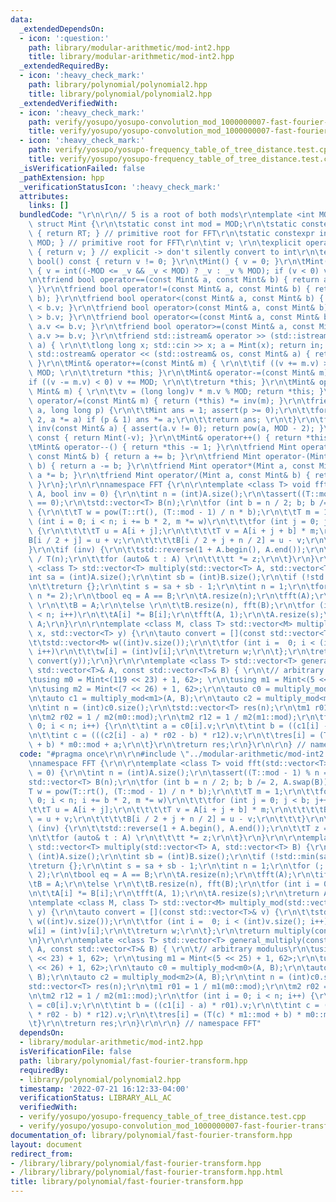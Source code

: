 ```yaml
---
data:
  _extendedDependsOn:
  - icon: ':question:'
    path: library/modular-arithmetic/mod-int2.hpp
    title: library/modular-arithmetic/mod-int2.hpp
  _extendedRequiredBy:
  - icon: ':heavy_check_mark:'
    path: library/polynomial/polynomial2.hpp
    title: library/polynomial/polynomial2.hpp
  _extendedVerifiedWith:
  - icon: ':heavy_check_mark:'
    path: verify/yosupo/yosupo-convolution_mod_1000000007-fast-fourier-transform.test.cpp
    title: verify/yosupo/yosupo-convolution_mod_1000000007-fast-fourier-transform.test.cpp
  - icon: ':heavy_check_mark:'
    path: verify/yosupo/yosupo-frequency_table_of_tree_distance.test.cpp
    title: verify/yosupo/yosupo-frequency_table_of_tree_distance.test.cpp
  _isVerificationFailed: false
  _pathExtension: hpp
  _verificationStatusIcon: ':heavy_check_mark:'
  attributes:
    links: []
  bundledCode: "\r\n\r\n// 5 is a root of both mods\r\ntemplate <int MOD, int RT>\
    \ struct Mint {\r\n\tstatic const int mod = MOD;\r\n\tstatic constexpr Mint rt()\
    \ { return RT; } // primitive root for FFT\r\n\tstatic constexpr int md() { return\
    \ MOD; } // primitive root for FFT\r\n\tint v; \r\n\texplicit operator int() const\
    \ { return v; } // explicit -> don't silently convert to int\r\n\texplicit operator\
    \ bool() const { return v != 0; }\r\n\tMint() { v = 0; }\r\n\tMint(long long _v)\
    \ { v = int((-MOD <= _v && _v < MOD) ? _v : _v % MOD); if (v < 0) v += MOD; }\r\
    \n\tfriend bool operator==(const Mint& a, const Mint& b) { return a.v == b.v;\
    \ }\r\n\tfriend bool operator!=(const Mint& a, const Mint& b) { return !(a ==\
    \ b); }\r\n\tfriend bool operator<(const Mint& a, const Mint& b) { return a.v\
    \ < b.v; }\r\n\tfriend bool operator>(const Mint& a, const Mint& b) { return a.v\
    \ > b.v; }\r\n\tfriend bool operator<=(const Mint& a, const Mint& b) { return\
    \ a.v <= b.v; }\r\n\tfriend bool operator>=(const Mint& a, const Mint& b) { return\
    \ a.v >= b.v; }\r\n\tfriend std::istream& operator >> (std::istream& in, Mint&\
    \ a) { \r\n\t\tlong long x; std::cin >> x; a = Mint(x); return in; }\r\n\tfriend\
    \ std::ostream& operator << (std::ostream& os, const Mint& a) { return os << a.v;\
    \ }\r\n\tMint& operator+=(const Mint& m) { \r\n\t\tif ((v += m.v) >= MOD) v -=\
    \ MOD; \r\n\t\treturn *this; }\r\n\tMint& operator-=(const Mint& m) { \r\n\t\t\
    if ((v -= m.v) < 0) v += MOD; \r\n\t\treturn *this; }\r\n\tMint& operator*=(const\
    \ Mint& m) { \r\n\t\tv = (long long)v * m.v % MOD; return *this; }\r\n\tMint&\
    \ operator/=(const Mint& m) { return (*this) *= inv(m); }\r\n\tfriend Mint pow(Mint\
    \ a, long long p) {\r\n\t\tMint ans = 1; assert(p >= 0);\r\n\t\tfor (; p; p /=\
    \ 2, a *= a) if (p & 1) ans *= a;\r\n\t\treturn ans; \r\n\t}\r\n\tfriend Mint\
    \ inv(const Mint& a) { assert(a.v != 0); return pow(a, MOD - 2); }\r\n\tMint operator-()\
    \ const { return Mint(-v); }\r\n\tMint& operator++() { return *this += 1; }\r\n\
    \tMint& operator--() { return *this -= 1; }\r\n\tfriend Mint operator+(Mint a,\
    \ const Mint& b) { return a += b; }\r\n\tfriend Mint operator-(Mint a, const Mint&\
    \ b) { return a -= b; }\r\n\tfriend Mint operator*(Mint a, const Mint& b) { return\
    \ a *= b; }\r\n\tfriend Mint operator/(Mint a, const Mint& b) { return a /= b;\
    \ }\r\n};\r\n\r\nnamespace FFT {\r\n\r\ntemplate <class T> void fft(std::vector<T>&\
    \ A, bool inv = 0) {\r\n\tint n = (int)A.size();\r\n\tassert((T::mod - 1) % n\
    \ == 0);\r\n\tstd::vector<T> B(n);\r\n\tfor (int b = n / 2; b; b /= 2, A.swap(B))\
    \ {\r\n\t\tT w = pow(T::rt(), (T::mod - 1) / n * b);\r\n\t\tT m = 1;\r\n\t\tfor\
    \ (int i = 0; i < n; i += b * 2, m *= w)\r\n\t\t\tfor (int j = 0; j < b; j++)\
    \ {\r\n\t\t\t\tT u = A[i + j];\r\n\t\t\t\tT v = A[i + j + b] * m;\r\n\t\t\t\t\
    B[i / 2 + j] = u + v;\r\n\t\t\t\tB[i / 2 + j + n / 2] = u - v;\r\n\t\t\t}\r\n\t\
    }\r\n\tif (inv) {\r\n\t\tstd::reverse(1 + A.begin(), A.end());\r\n\t\tT z = T(1)\
    \ / T(n);\r\n\t\tfor (auto& t : A) \r\n\t\t\tt *= z;\r\n\t}\r\n}\r\n\r\ntemplate\
    \ <class T> std::vector<T> multiply(std::vector<T> A, std::vector<T> B) {\r\n\t\
    int sa = (int)A.size();\r\n\tint sb = (int)B.size();\r\n\tif (!std::min(sa, sb))\r\
    \n\t\treturn {};\r\n\tint s = sa + sb - 1;\r\n\tint n = 1;\r\n\tfor (; n < s;\
    \ n *= 2);\r\n\tbool eq = A == B;\r\n\tA.resize(n);\r\n\tfft(A);\r\n\tif (eq)\
    \ \r\n\t\tB = A;\r\n\telse \r\n\t\tB.resize(n), fft(B);\r\n\tfor (int i = 0; i\
    \ < n; i++)\r\n\t\tA[i] *= B[i];\r\n\tfft(A, 1);\r\n\tA.resize(s);\r\n\treturn\
    \ A;\r\n}\r\n\r\ntemplate <class M, class T> std::vector<M> multiply_mod(std::vector<T>\
    \ x, std::vector<T> y) {\r\n\tauto convert = [](const std::vector<T>& v) {\r\n\
    \t\tstd::vector<M> w((int)v.size());\r\n\t\tfor (int i =  0; i < (int)v.size();\
    \ i++)\r\n\t\t\tw[i] = (int)v[i];\r\n\t\treturn w;\r\n\t};\r\n\treturn multiply(convert(x),\
    \ convert(y));\r\n}\r\n\r\ntemplate <class T> std::vector<T> general_multiply(const\
    \ std::vector<T>& A, const std::vector<T>& B) { \r\n\t// arbitrary modulus\r\n\
    \tusing m0 = Mint<(119 << 23) + 1, 62>; \r\n\tusing m1 = Mint<(5 << 25) + 1, 62>;\r\
    \n\tusing m2 = Mint<(7 << 26) + 1, 62>;\r\n\tauto c0 = multiply_mod<m0>(A, B);\r\
    \n\tauto c1 = multiply_mod<m1>(A, B);\r\n\tauto c2 = multiply_mod<m2>(A, B);\r\
    \n\tint n = (int)c0.size();\r\n\tstd::vector<T> res(n);\r\n\tm1 r01 = 1 / m1(m0::mod);\r\
    \n\tm2 r02 = 1 / m2(m0::mod);\r\n\tm2 r12 = 1 / m2(m1::mod);\r\n\tfor (int i =\
    \ 0; i < n; i++) {\r\n\t\tint a = c0[i].v;\r\n\t\tint b = ((c1[i] - a) * r01).v;\r\
    \n\t\tint c = (((c2[i] - a) * r02 - b) * r12).v;\r\n\t\tres[i] = (T(c) * m1::mod\
    \ + b) * m0::mod + a;\r\n\t}\r\n\treturn res;\r\n}\r\n\r\n} // namespace FFT\n"
  code: "#pragma once\r\n\r\n#include \"../modular-arithmetic/mod-int2.hpp\"\r\n\r\
    \nnamespace FFT {\r\n\r\ntemplate <class T> void fft(std::vector<T>& A, bool inv\
    \ = 0) {\r\n\tint n = (int)A.size();\r\n\tassert((T::mod - 1) % n == 0);\r\n\t\
    std::vector<T> B(n);\r\n\tfor (int b = n / 2; b; b /= 2, A.swap(B)) {\r\n\t\t\
    T w = pow(T::rt(), (T::mod - 1) / n * b);\r\n\t\tT m = 1;\r\n\t\tfor (int i =\
    \ 0; i < n; i += b * 2, m *= w)\r\n\t\t\tfor (int j = 0; j < b; j++) {\r\n\t\t\
    \t\tT u = A[i + j];\r\n\t\t\t\tT v = A[i + j + b] * m;\r\n\t\t\t\tB[i / 2 + j]\
    \ = u + v;\r\n\t\t\t\tB[i / 2 + j + n / 2] = u - v;\r\n\t\t\t}\r\n\t}\r\n\tif\
    \ (inv) {\r\n\t\tstd::reverse(1 + A.begin(), A.end());\r\n\t\tT z = T(1) / T(n);\r\
    \n\t\tfor (auto& t : A) \r\n\t\t\tt *= z;\r\n\t}\r\n}\r\n\r\ntemplate <class T>\
    \ std::vector<T> multiply(std::vector<T> A, std::vector<T> B) {\r\n\tint sa =\
    \ (int)A.size();\r\n\tint sb = (int)B.size();\r\n\tif (!std::min(sa, sb))\r\n\t\
    \treturn {};\r\n\tint s = sa + sb - 1;\r\n\tint n = 1;\r\n\tfor (; n < s; n *=\
    \ 2);\r\n\tbool eq = A == B;\r\n\tA.resize(n);\r\n\tfft(A);\r\n\tif (eq) \r\n\t\
    \tB = A;\r\n\telse \r\n\t\tB.resize(n), fft(B);\r\n\tfor (int i = 0; i < n; i++)\r\
    \n\t\tA[i] *= B[i];\r\n\tfft(A, 1);\r\n\tA.resize(s);\r\n\treturn A;\r\n}\r\n\r\
    \ntemplate <class M, class T> std::vector<M> multiply_mod(std::vector<T> x, std::vector<T>\
    \ y) {\r\n\tauto convert = [](const std::vector<T>& v) {\r\n\t\tstd::vector<M>\
    \ w((int)v.size());\r\n\t\tfor (int i =  0; i < (int)v.size(); i++)\r\n\t\t\t\
    w[i] = (int)v[i];\r\n\t\treturn w;\r\n\t};\r\n\treturn multiply(convert(x), convert(y));\r\
    \n}\r\n\r\ntemplate <class T> std::vector<T> general_multiply(const std::vector<T>&\
    \ A, const std::vector<T>& B) { \r\n\t// arbitrary modulus\r\n\tusing m0 = Mint<(119\
    \ << 23) + 1, 62>; \r\n\tusing m1 = Mint<(5 << 25) + 1, 62>;\r\n\tusing m2 = Mint<(7\
    \ << 26) + 1, 62>;\r\n\tauto c0 = multiply_mod<m0>(A, B);\r\n\tauto c1 = multiply_mod<m1>(A,\
    \ B);\r\n\tauto c2 = multiply_mod<m2>(A, B);\r\n\tint n = (int)c0.size();\r\n\t\
    std::vector<T> res(n);\r\n\tm1 r01 = 1 / m1(m0::mod);\r\n\tm2 r02 = 1 / m2(m0::mod);\r\
    \n\tm2 r12 = 1 / m2(m1::mod);\r\n\tfor (int i = 0; i < n; i++) {\r\n\t\tint a\
    \ = c0[i].v;\r\n\t\tint b = ((c1[i] - a) * r01).v;\r\n\t\tint c = (((c2[i] - a)\
    \ * r02 - b) * r12).v;\r\n\t\tres[i] = (T(c) * m1::mod + b) * m0::mod + a;\r\n\
    \t}\r\n\treturn res;\r\n}\r\n\r\n} // namespace FFT"
  dependsOn:
  - library/modular-arithmetic/mod-int2.hpp
  isVerificationFile: false
  path: library/polynomial/fast-fourier-transform.hpp
  requiredBy:
  - library/polynomial/polynomial2.hpp
  timestamp: '2022-07-21 16:12:33-04:00'
  verificationStatus: LIBRARY_ALL_AC
  verifiedWith:
  - verify/yosupo/yosupo-frequency_table_of_tree_distance.test.cpp
  - verify/yosupo/yosupo-convolution_mod_1000000007-fast-fourier-transform.test.cpp
documentation_of: library/polynomial/fast-fourier-transform.hpp
layout: document
redirect_from:
- /library/library/polynomial/fast-fourier-transform.hpp
- /library/library/polynomial/fast-fourier-transform.hpp.html
title: library/polynomial/fast-fourier-transform.hpp
---
```

